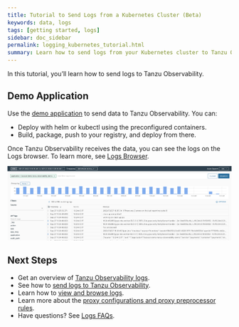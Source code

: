 ```yaml
---
title: Tutorial to Send Logs from a Kubernetes Cluster (Beta)
keywords: data, logs
tags: [getting started, logs]
sidebar: doc_sidebar
permalink: logging_kubernetes_tutorial.html
summary: Learn how to send logs from your Kubernetes cluster to Tanzu Observability
---
```


In this tutorial, you’ll learn how to send logs to Tanzu Observability.

## Demo Application

Use the [demo application](https://github.com/wavefrontHQ/demo-app) to send data to Tanzu Observability. You can:

* Deploy with helm or kubectl using the preconfigured containers.
* Build, package, push to your registry, and deploy from there.

Once Tanzu Observability receives the data, you can see the logs on the Logs browser. To learn more, see [Logs Browser](logging_log_browser.html).

![A screenshot of the logs browser that shows the logs sent by the demo app.](images/logs_demo_app_log_browser.png)


## Next Steps

* Get an overview of [Tanzu Observability logs](logging_overview.html).
* See how to [send logs to Tanzu Observability](logging_send_logs.html).
* Learn how to [view and browse logs](logging_log_browser.html).
* Learn more about the [proxy configurations and proxy preprocessor rules](logging_proxy_configurations.html).
* Have questions? See [Logs FAQs](logging_faq.html).
